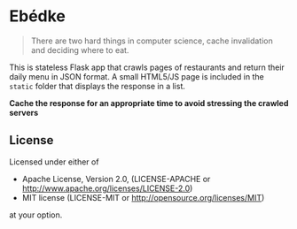 # Ebédke

> There are two hard things in computer science, cache invalidation and deciding
> where to eat.

This is stateless Flask app that crawls pages of restaurants and return their
daily menu in JSON format. A small HTML5/JS page is included in the `static`
folder that displays the response in a list.

**Cache the response for an appropriate time to avoid stressing the crawled
servers**

## License


Licensed under either of
  - Apache License, Version 2.0, (LICENSE-APACHE or http://www.apache.org/licenses/LICENSE-2.0)
  - MIT license (LICENSE-MIT or http://opensource.org/licenses/MIT)

at your option.
